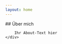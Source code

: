 ```yaml
---
layout: home
---
```


<section class="about-section">
    <div class="about-content">
        ## Über mich
        
        Ihr About-Text hier
    </div>
</section>